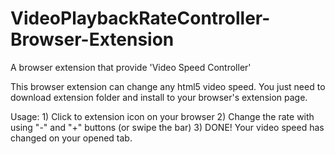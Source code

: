 # VideoPlaybackRateController-Browser-Extension
 A browser extension that provide 'Video Speed Controller'

This browser extension can change any html5 video speed.
You just need to download extension folder and install to your browser's extension page.

Usage: 
    1) Click to extension icon on your browser
    2) Change the rate with using "-" and "+" buttons (or swipe the bar)
    3) DONE! Your video speed has changed on your opened tab.